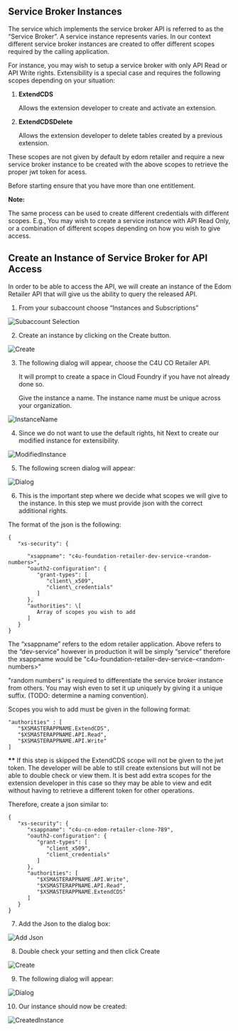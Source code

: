 ## Service Broker Instances

The service which implements the service broker API is referred to as
the “Service Broker”. A service instance represents varies. In our
context different service broker instances are created to offer
different scopes required by the calling application.

For instance, you may wish to setup a service broker with only API Read
or API Write rights. Extensibility is a special case and requires the
following scopes depending on your situation:

1. **ExtendCDS**

   Allows the extension developer to create and activate an extension.

2. **ExtendCDSDelete**

   Allows the extension developer to delete tables created by a previous extension.

These scopes are not given by default by edom retailer and require a new
service broker instance to be created with the above scopes to retrieve
the proper jwt token for acess.

Before starting ensure that you have more than one entitlement.

**Note:**

The same process can be used to create different credentials with
different scopes. E.g., You may wish to create a service instance with
API Read Only, or a combination of different scopes depending on how you
wish to give access.

## Create an Instance of Service Broker for API Access

In order to be able to access the API, we will create an instance of the
Edom Retailer API that will give us the ability to query the released
API.

1. From your subaccount choose “Instances and Subscriptions”

![Subaccount Selection](image2.png)

2. Create an instance by clicking on the Create button.


![Create](image3.png)


3. The following dialog will appear, choose the C4U CO Retailer API.

   It will prompt to create a space in Cloud Foundry if you have not already done so.

   Give the instance a name. The instance name must be unique across your organization.

![InstanceName](image7.png)


4. Since we do not want to use the default rights, hit Next to create
   our modified instance for extensibility.


![ModifiedInstance](image8.png)

5. The following screen dialog will appear:

![Dialog](image9.png)


6. This is the important step where we decide what scopes we will give to the instance. In this step we must provide json with the correct
   additional rights.

The format of the json is the following:

```
{
   "xs-security": {

      "xsappname": "c4u-foundation-retailer-dev-service-<random-numbers>",
      "oauth2-configuration": {
         "grant-types": [
            "client\_x509",
            "client\_credentials"
         ]
      },
      "authorities": \[
         Array of scopes you wish to add
      ]
   }
}
```

The “xsappname” refers to the edom retailer application. Above refers to the “dev-service” however in production it will be simply “service” therefore the xsappname would be
"c4u-foundation-retailer-dev-service-&lt;random-numbers&gt;"

"random numbers" is required to differentiate the service broker instance from others. You may wish even to set it up uniquely by giving it a unique suffix. (TODO: determine a naming convention).

Scopes you wish to add must be given in the following format:

```
"authorities" : [
   "$XSMASTERAPPNAME.ExtendCDS",
   "$XSMASTERAPPNAME.API.Read",
   "$XSMASTERAPPNAME.API.Write"
]
```

**\*\*** If this step is skipped the ExtendCDS scope will not be given to the jwt token. The developer will be able to still create extensions but will not be able to double check or view them. It is best add extra scopes for the extension developer in this case so they may be able to view and edit without having to retrieve a different token for other operations.

Therefore, create a json similar to:

```
{
   "xs-security": {
      "xsappname": "c4u-cn-edom-retailer-clone-789",
      "oauth2-configuration": {
         "grant-types": [
            "client_x509",
            "client_credentials"
         ]
      },
      "authorities": [
         "$XSMASTERAPPNAME.API.Write",
         "$XSMASTERAPPNAME.API.Read",
         "$XSMASTERAPPNAME.ExtendCDS"
      ]
   }
}
```

7. Add the Json to the dialog box:

![Add Json](image10.png)


8. Double check your setting and then click Create

![Create](image11.png)


9. The following dialog will appear:

![Dialog](image12.png)


10. Our instance should now be created:

![CreatedInstance](image13.png)

